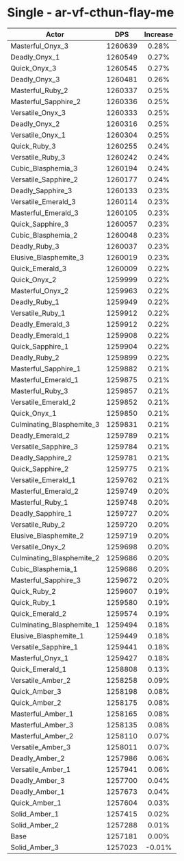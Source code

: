 # Single - ar-vf-cthun-flay-me
| Actor | DPS | Increase |
|---|:---:|:---:|
|Masterful_Onyx_3|1260639|0.28%|
|Deadly_Onyx_1|1260549|0.27%|
|Quick_Onyx_3|1260545|0.27%|
|Deadly_Onyx_3|1260481|0.26%|
|Masterful_Ruby_2|1260337|0.25%|
|Masterful_Sapphire_2|1260336|0.25%|
|Versatile_Onyx_3|1260333|0.25%|
|Deadly_Onyx_2|1260316|0.25%|
|Versatile_Onyx_1|1260304|0.25%|
|Quick_Ruby_3|1260255|0.24%|
|Versatile_Ruby_3|1260242|0.24%|
|Cubic_Blasphemia_3|1260194|0.24%|
|Versatile_Sapphire_2|1260177|0.24%|
|Deadly_Sapphire_3|1260133|0.23%|
|Versatile_Emerald_3|1260114|0.23%|
|Masterful_Emerald_3|1260105|0.23%|
|Quick_Sapphire_3|1260057|0.23%|
|Cubic_Blasphemia_2|1260048|0.23%|
|Deadly_Ruby_3|1260037|0.23%|
|Elusive_Blasphemite_3|1260019|0.23%|
|Quick_Emerald_3|1260009|0.22%|
|Quick_Onyx_2|1259999|0.22%|
|Masterful_Onyx_2|1259963|0.22%|
|Deadly_Ruby_1|1259949|0.22%|
|Versatile_Ruby_1|1259912|0.22%|
|Deadly_Emerald_3|1259912|0.22%|
|Deadly_Emerald_1|1259908|0.22%|
|Quick_Sapphire_1|1259904|0.22%|
|Deadly_Ruby_2|1259899|0.22%|
|Masterful_Sapphire_1|1259882|0.21%|
|Masterful_Emerald_1|1259875|0.21%|
|Masterful_Ruby_3|1259857|0.21%|
|Versatile_Emerald_2|1259852|0.21%|
|Quick_Onyx_1|1259850|0.21%|
|Culminating_Blasphemite_3|1259831|0.21%|
|Deadly_Emerald_2|1259789|0.21%|
|Versatile_Sapphire_3|1259784|0.21%|
|Deadly_Sapphire_2|1259781|0.21%|
|Quick_Sapphire_2|1259775|0.21%|
|Versatile_Emerald_1|1259762|0.21%|
|Masterful_Emerald_2|1259749|0.20%|
|Masterful_Ruby_1|1259748|0.20%|
|Deadly_Sapphire_1|1259727|0.20%|
|Versatile_Ruby_2|1259720|0.20%|
|Elusive_Blasphemite_2|1259719|0.20%|
|Versatile_Onyx_2|1259698|0.20%|
|Culminating_Blasphemite_2|1259686|0.20%|
|Cubic_Blasphemia_1|1259686|0.20%|
|Masterful_Sapphire_3|1259672|0.20%|
|Quick_Ruby_2|1259607|0.19%|
|Quick_Ruby_1|1259580|0.19%|
|Quick_Emerald_2|1259574|0.19%|
|Culminating_Blasphemite_1|1259494|0.18%|
|Elusive_Blasphemite_1|1259449|0.18%|
|Versatile_Sapphire_1|1259441|0.18%|
|Masterful_Onyx_1|1259427|0.18%|
|Quick_Emerald_1|1258808|0.13%|
|Versatile_Amber_2|1258258|0.09%|
|Quick_Amber_3|1258198|0.08%|
|Quick_Amber_2|1258175|0.08%|
|Masterful_Amber_1|1258165|0.08%|
|Masterful_Amber_3|1258135|0.08%|
|Masterful_Amber_2|1258110|0.07%|
|Versatile_Amber_3|1258011|0.07%|
|Deadly_Amber_2|1257986|0.06%|
|Versatile_Amber_1|1257941|0.06%|
|Deadly_Amber_3|1257700|0.04%|
|Deadly_Amber_1|1257673|0.04%|
|Quick_Amber_1|1257604|0.03%|
|Solid_Amber_1|1257415|0.02%|
|Solid_Amber_2|1257288|0.01%|
|Base|1257181|0.00%|
|Solid_Amber_3|1257023|-0.01%|
